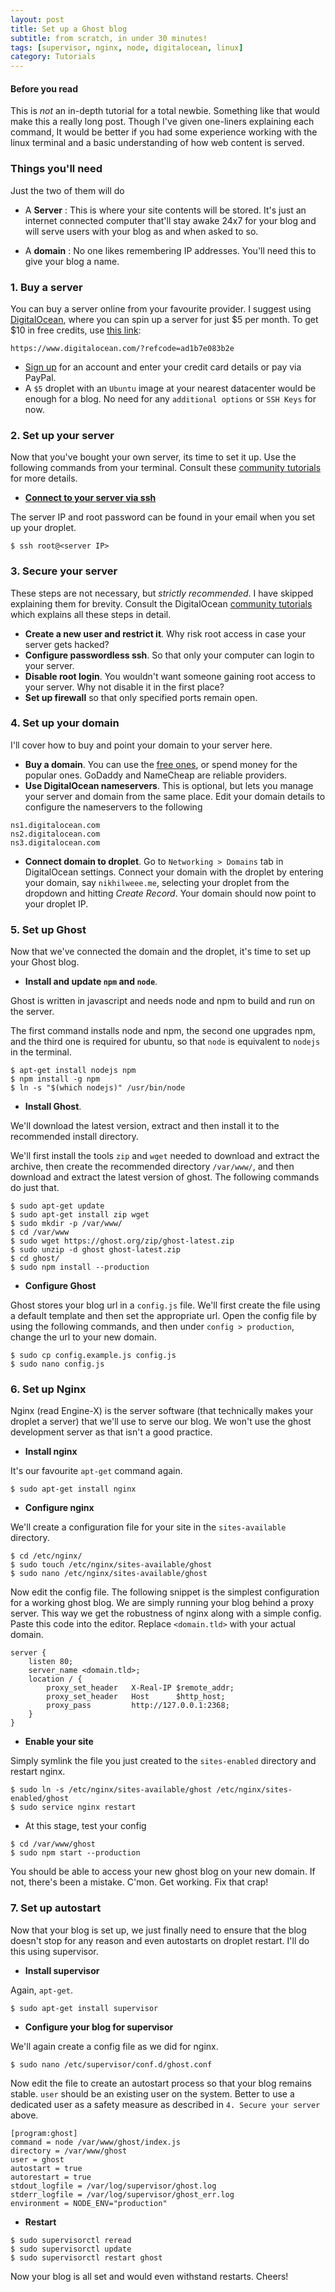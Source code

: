 ```yaml
---
layout: post
title: Set up a Ghost blog
subtitle: from scratch, in under 30 minutes!
tags: [supervisor, nginx, node, digitalocean, linux]
category: Tutorials
---
```

#### Before you read
This is *not* an in-depth tutorial for a total newbie. Something like that would make this a really long post. Though I've given one-liners explaining each command,
It would be better if you had some experience working with the linux terminal and a basic understanding of how web content is served.

### Things you'll need
Just the two of them will do

* A **Server**
: This is where your site contents will be stored. It's just an internet connected computer that'll stay awake 24x7 for your blog and will serve users with your blog as and when asked to so.

* A **domain**
: No one likes remembering IP addresses. You'll need this to give your blog a name.

### 1. Buy a server
You can buy a server online from your favourite provider. I suggest using [DigitalOcean](https://www.digitalocean.com/?refcode=ad1b7e083b2e), where you can spin up a server for just $5 per month.
To get $10 in free credits, use [this link](https://www.digitalocean.com/?refcode=ad1b7e083b2e):

    https://www.digitalocean.com/?refcode=ad1b7e083b2e

- [Sign up](https://www.digitalocean.com/?refcode=ad1b7e083b2e) for an account and enter your credit card details or pay via PayPal.
- A `$5` droplet with an `Ubuntu` image at your nearest datacenter would be enough for a blog. No need for any `additional options` or `SSH Keys` for now.

### 2. Set up your server
Now that you've bought your own server, its time to set it up. Use the following commands from your terminal.
Consult these [community tutorials](https://www.digitalocean.com/community/tutorial_series/new-ubuntu-14-04-server-checklist) for more details.

* [**Connect to your server via ssh**](https://www.digitalocean.com/community/tutorials/how-to-connect-to-your-droplet-with-ssh)

The server IP and root password can be found in your email when you set up your droplet.

    $ ssh root@<server IP>

### 3. Secure your server
These steps are not necessary, but *strictly recommended*.
I have skipped explaining them for brevity. Consult the DigitalOcean [community tutorials](https://www.digitalocean.com/community/tutorial_series/new-ubuntu-14-04-server-checklist) which explains all these steps in detail.

* **Create a new user and restrict it**. Why risk root access in case your server gets hacked?
* **Configure passwordless ssh**. So that only your computer can login to your server.
* **Disable root login**. You wouldn't want someone gaining root access to your server. Why not disable it in the first place?
* **Set up firewall** so that only specified ports remain open.

### 4. Set up your domain
I'll cover how to buy and point your domain to your server here.

* **Buy a domain**. You can use the [free ones](http://freenom.com/), or spend money for the popular ones. GoDaddy and NameCheap are reliable providers.
* **Use DigitalOcean nameservers**. This is optional, but lets you manage your server and domain from the same place. Edit your domain details to configure the nameservers to the following

```
ns1.digitalocean.com
ns2.digitalocean.com
ns3.digitalocean.com
```
* **Connect domain to droplet**. Go to `Networking > Domains` tab in DigitalOcean settings. Connect your domain with the droplet by entering your domain, say `nikhilweee.me`, selecting your droplet from the dropdown and hitting *Create Record*. Your domain should now point to your droplet IP.

### 5. Set up Ghost
Now that we've connected the domain and the droplet, it's time to set up your Ghost blog.

* **Install and update `npm` and `node`**.

Ghost is written in javascript and needs node and npm to build and run on the server.

The first command installs node and npm, the second one upgrades npm, and the third one is required for ubuntu, so that `node` is equivalent to `nodejs` in the terminal.

```
$ apt-get install nodejs npm
$ npm install -g npm
$ ln -s "$(which nodejs)" /usr/bin/node

```
* **Install Ghost**.

We'll download the latest version, extract and then install it to the recommended install directory.

We'll first install the tools `zip` and `wget` needed to download and extract the archive, then create the recommended directory `/var/www/`, and then download and extract the latest version of ghost. The following commands do just that.

```
$ sudo apt-get update
$ sudo apt-get install zip wget
$ sudo mkdir -p /var/www/
$ cd /var/www
$ sudo wget https://ghost.org/zip/ghost-latest.zip
$ sudo unzip -d ghost ghost-latest.zip
$ cd ghost/
$ sudo npm install --production
```
* **Configure Ghost**

Ghost stores your blog url in a `config.js` file. We'll first create the file using a default template and then set the appropriate url. Open the config file  by using the following commands, and then under `config > production`, change the url to your new domain.

```
$ sudo cp config.example.js config.js
$ sudo nano config.js
```

### 6. Set up Nginx
Nginx (read Engine-X) is the server software (that technically makes your droplet a server) that we'll use to serve our blog. We won't use the ghost development server as that isn't a good practice.

* **Install nginx**

It's our favourite `apt-get` command again.

```
$ sudo apt-get install nginx
```
* **Configure nginx**

We'll create a configuration file for your site in the  `sites-available` directory.

```
$ cd /etc/nginx/
$ sudo touch /etc/nginx/sites-available/ghost
$ sudo nano /etc/nginx/sites-available/ghost
```
Now edit the config file. The following snippet is the simplest configuration for a working ghost blog. We are simply running your blog behind a proxy server. This way we get the robustness of nginx along with a simple config.
Paste this code into the editor. Replace `<domain.tld>` with your actual domain.

```
server {
    listen 80;
    server_name <domain.tld>;
    location / {
        proxy_set_header   X-Real-IP $remote_addr;
        proxy_set_header   Host      $http_host;
        proxy_pass         http://127.0.0.1:2368;
    }
}
```
* **Enable your site**

Simply symlink the file you just created to the `sites-enabled` directory and restart nginx.

```
$ sudo ln -s /etc/nginx/sites-available/ghost /etc/nginx/sites-enabled/ghost
$ sudo service nginx restart
```
* At this stage, test your config

```
$ cd /var/www/ghost
$ sudo npm start --production
```
You should be able to access your new ghost blog on your new domain. If not, there's been a mistake. C'mon. Get working. Fix that crap!

### 7. Set up autostart

Now that your blog is set up, we just finally need to ensure that the blog doesn't stop for any reason and even autostarts on droplet restart. I'll do this using supervisor.

* **Install supervisor**

Again, `apt-get`.

```
$ sudo apt-get install supervisor
```
* **Configure your blog for supervisor**

We'll again create a config file as we did for nginx.

```
$ sudo nano /etc/supervisor/conf.d/ghost.conf
```
Now edit the file to create an autostart process so that your blog remains stable.
`user` should be an existing user on the system. Better to use a dedicated user as a safety measure as described in `4. Secure your server` above.

```
[program:ghost]
command = node /var/www/ghost/index.js
directory = /var/www/ghost
user = ghost
autostart = true
autorestart = true
stdout_logfile = /var/log/supervisor/ghost.log
stderr_logfile = /var/log/supervisor/ghost_err.log
environment = NODE_ENV="production"
```
* **Restart**

```
$ sudo supervisorctl reread
$ sudo supervisorctl update
$ sudo supervisorctl restart ghost
```
Now your blog is all set and would even withstand restarts. Cheers!
